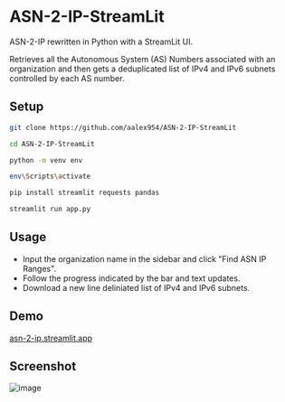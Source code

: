 # ASN-2-IP-StreamLit
ASN-2-IP rewritten in Python with a StreamLit UI.

Retrieves all the Autonomous System (AS) Numbers associated with an organization and then gets a deduplicated list of IPv4 and IPv6 subnets controlled by each AS number.

## Setup

```bash
git clone https://github.com/aalex954/ASN-2-IP-StreamLit
```

```bash
cd ASN-2-IP-StreamLit
```

```bash
python -m venv env
```

```bash
env\Scripts\activate
```

```bash
pip install streamlit requests pandas
```
```bash
streamlit run app.py
```
## Usage

- Input the organization name in the sidebar and click "Find ASN IP Ranges".
- Follow the progress indicated by the bar and text updates.
- Download a new line deliniated list of IPv4 and IPv6 subnets.

## Demo

[asn-2-ip.streamlit.app](https://asn-2-ip.streamlit.app/)

## Screenshot

![image](https://github.com/user-attachments/assets/8861dc6a-5a64-40ba-8481-b5c9774853ee)

